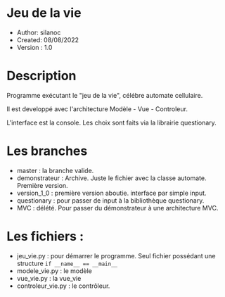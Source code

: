 # Jeu de la vie
- Author:      silanoc
- Created:     08/08/2022
- Version :    1.0

# Description

Programme exécutant le "jeu de la vie", célébre automate cellulaire.

Il est developpé avec l'architecture Modèle - Vue - Controleur.

L'interface est la console.
Les choix sont faits via la librairie questionary.

# Les branches
- master : la branche valide.
- demonstrateur : Archive. Juste le fichier avec la classe automate. Première version.
- version_1_0 : première version aboutie. interface par simple input.
- questionary : pour passer de input à la bibliothèque questionary.
- MVC : délété. Pour passer du démonstrateur à une architecture MVC.
# Les fichiers :
- jeu_vie.py : pour démarrer le programme. Seul fichier possédant une structure
```if __name__ == __main__```
- modele_vie.py : le modèle
- vue_vie.py : la vue_vie
- controleur_vie.py : le contrôleur.

